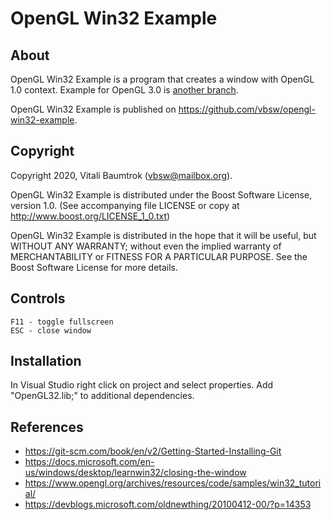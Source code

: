 # OpenGL Win32 Example

## About
OpenGL Win32 Example is a program that creates a window with OpenGL 1.0 context. Example for OpenGL 3.0 is [another branch](https://github.com/vbsw/opengl-win32-example/tree/3.0).

OpenGL Win32 Example is published on <https://github.com/vbsw/opengl-win32-example>.

## Copyright
Copyright 2020, Vitali Baumtrok (vbsw@mailbox.org).

OpenGL Win32 Example is distributed under the Boost Software License, version 1.0. (See accompanying file LICENSE or copy at <http://www.boost.org/LICENSE_1_0.txt>)

OpenGL Win32 Example is distributed in the hope that it will be useful, but WITHOUT ANY WARRANTY; without even the implied warranty of MERCHANTABILITY or FITNESS FOR A PARTICULAR PURPOSE. See the Boost Software License for more details.

## Controls

	F11 - toggle fullscreen
	ESC - close window

## Installation
In Visual Studio right click on project and select properties. Add "OpenGL32.lib;" to additional dependencies.

## References
- <https://git-scm.com/book/en/v2/Getting-Started-Installing-Git>
- <https://docs.microsoft.com/en-us/windows/desktop/learnwin32/closing-the-window>
- <https://www.opengl.org/archives/resources/code/samples/win32_tutorial/>
- <https://devblogs.microsoft.com/oldnewthing/20100412-00/?p=14353>
